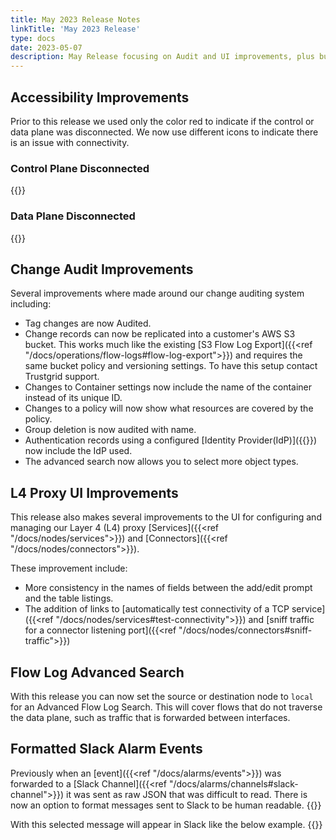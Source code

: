 ```yaml
---
title: May 2023 Release Notes
linkTitle: 'May 2023 Release'
type: docs
date: 2023-05-07
description: May Release focusing on Audit and UI improvements, plus bug fixes
---
```


## Accessibility Improvements
Prior to this release we used only the color red to indicate if the control or data plane was disconnected.  We now use different icons to indicate there is an issue with connectivity.
### Control Plane Disconnected 
{{<tgimg src="control-plane-disconnected.png" caption="Control Plane Disconnect icon" alt="Red circle with an exclamation mark(!) inside to indicate control plane disconnected">}}

### Data Plane Disconnected
{{<tgimg src="data-plane-disconnected.png" caption="Data Plane Disconnected icon" alt="Red triangle with an exclamation mark(!) to indicate data plane is disconnected ">}}

## Change Audit Improvements
Several improvements where made around our change auditing system including:
* Tag changes are now Audited.
* Change records can now be replicated into a customer's AWS S3 bucket. This works much like the existing [S3 Flow Log Export]({{<ref "/docs/operations/flow-logs#flow-log-export">}}) and requires the same bucket policy and versioning settings.  To have this setup contact Trustgrid support. 
* Changes to Container settings now include the name of the container instead of its unique ID.
* Changes to a policy will now show what resources are covered by the policy.
* Group deletion is now audited with name.
* Authentication records using a configured [Identity Provider(IdP)]({{<ref src="/docs/idps">}}) now include the IdP used.
* The advanced search now allows you to select more object types.

## L4 Proxy UI Improvements
This release also makes several improvements to the UI for configuring and managing our Layer 4 (L4) proxy [Services]({{<ref "/docs/nodes/services">}}) and [Connectors]({{<ref "/docs/nodes/connectors">}}). 

These improvement include:
* More consistency in the names of fields between the add/edit prompt and the table listings.
* The addition of links to [automatically test connectivity of a TCP service]({{<ref "/docs/nodes/services#test-connectivity">}}) and [sniff traffic for a connector listening port]({{<ref "/docs/nodes/connectors#sniff-traffic">}})

## Flow Log Advanced Search
With this release you can now set the source or destination node to `local` for an Advanced Flow Log Search. This will cover flows that do not traverse the data plane, such as traffic that is forwarded between interfaces.

## Formatted Slack Alarm Events
Previously when an [event]({{<ref "/docs/alarms/events">}}) was forwarded to a [Slack Channel]({{<ref "/docs/alarms/channels#slack-channel">}}) it was sent as raw JSON that was difficult to read. There is now an option to format messages sent to Slack to be human readable. 
{{<tgimg src="/docs/alarms/channels/slack-format-option.png" width="50%" caption="Checkbox to enable Slack formatting">}}

With this selected message will appear in Slack like the below example.
{{<tgimg src="/docs/alarms/channels/formatted-slack-example.png" width="80%" caption="Example formatted slack event">}}
